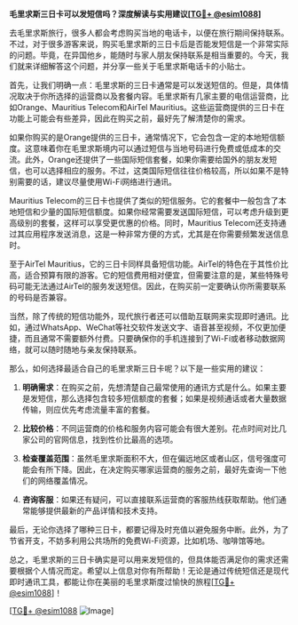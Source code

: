 **毛里求斯三日卡可以发短信吗？深度解读与实用建议[[TG💪+ @esim1088](https://t.me/s/esim1088)]**

去毛里求斯旅行，很多人都会考虑购买当地的电话卡，以便在旅行期间保持联系。不过，对于很多游客来说，购买毛里求斯的三日卡后是否能发短信是一个非常实际的问题。毕竟，在异国他乡，能随时与家人朋友保持联系是相当重要的。今天，我们就来详细解答这个问题，并分享一些关于毛里求斯电话卡的小贴士。

首先，让我们明确一点：毛里求斯的三日卡通常是可以发送短信的。但是，具体情况取决于你所选择的运营商以及套餐内容。毛里求斯有几家主要的电信运营商，比如Orange、Mauritius Telecom和AirTel Mauritius。这些运营商提供的三日卡在功能上可能会有些差异，因此在购买之前，最好先了解清楚你的需求。

如果你购买的是Orange提供的三日卡，通常情况下，它会包含一定的本地短信额度。这意味着你在毛里求斯境内可以通过短信与当地号码进行免费或低成本的交流。此外，Orange还提供了一些国际短信套餐，如果你需要给国外的朋友发短信，也可以选择相应的服务。不过，这类国际短信往往价格较高，所以如果不是特别需要的话，建议尽量使用Wi-Fi网络进行通讯。

Mauritius Telecom的三日卡也提供了类似的短信服务。它的套餐中一般包含了本地短信和少量的国际短信额度。如果你经常需要发送国际短信，可以考虑升级到更高级别的套餐，这样可以享受更优惠的价格。同时，Mauritius Telecom还支持通过其应用程序发送消息，这是一种非常方便的方式，尤其是在你需要频繁发送信息时。

至于AirTel Mauritius，它的三日卡同样具备短信功能。AirTel的特色在于其性价比高，适合预算有限的游客。它的短信费用相对便宜，但需要注意的是，某些特殊号码可能无法通过AirTel的服务发送短信。因此，在购买前一定要确认你所需要联系的号码是否兼容。

当然，除了传统的短信功能外，现代旅行者还可以借助互联网来实现即时通讯。比如，通过WhatsApp、WeChat等社交软件发送文字、语音甚至视频，不仅更加便捷，而且通常不需要额外付费。只要确保你的手机连接到了Wi-Fi或者移动数据网络，就可以随时随地与亲友保持联系。

那么，如何选择最适合自己的毛里求斯三日卡呢？以下是一些实用的建议：

1. **明确需求**：在购买之前，先想清楚自己最常使用的通讯方式是什么。如果主要是发短信，那么选择包含较多短信额度的套餐；如果是视频通话或者大量数据传输，则应优先考虑流量丰富的套餐。

2. **比较价格**：不同运营商的价格和服务内容可能会有很大差别。花点时间对比几家公司的官网信息，找到性价比最高的选项。

3. **检查覆盖范围**：虽然毛里求斯面积不大，但在偏远地区或者山区，信号强度可能会有所下降。因此，在决定购买哪家运营商的服务之前，最好先查询一下他们的网络覆盖情况。

4. **咨询客服**：如果还有疑问，可以直接联系运营商的客服热线获取帮助。他们通常能够提供最新的产品详情和技术支持。

最后，无论你选择了哪种三日卡，都要记得及时充值以避免服务中断。此外，为了节省开支，不妨多利用公共场所的免费Wi-Fi资源，比如机场、咖啡馆等地。

总之，毛里求斯的三日卡确实是可以用来发短信的，但具体能否满足你的需求还需要根据个人情况而定。希望以上信息对你有所帮助！无论是通过传统短信还是现代即时通讯工具，都能让你在美丽的毛里求斯度过愉快的旅程[[TG💪+ @esim1088](https://t.me/s/esim1088)]！

[[TG💪+ @esim1088](https://t.me/s/esim1088) ![Image](https://i.postimg.cc/4NQfJmqS/Snipaste-2025-05-13-00-14-12.png)]